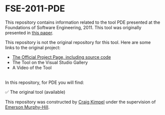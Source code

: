 # FSE-2011-PDE

This repository contains information related to the tool PDE presented at the Foundations of Software Engineering, 2011. This tool was originally presented in [this paper](http://dl.acm.org/citation.cfm?doid=2025113.2025192).

This repository is not the original repository for this tool. Here are some links to the original project:<br/>
* [The Official Project Page, including source code](http://pde.codeplex.com/)
* The Tool on the Visual Studio Gallery
* A Video of the Tool
<br/>
In this repository, for PDE you will find:

:white_check_mark: The original tool (available)

This repository was constructed by [Craig Kimpel](https://github.com/cskimpel) under the supervision of [Emerson Murphy-Hill](https://github.com/CaptainEmerson).
